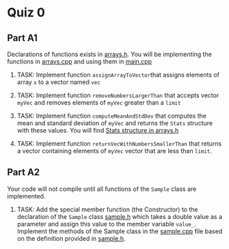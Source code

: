 Quiz 0
======

Part A1
------

Declarations of functions exists in [arrays.h](./a/arrays.h). You will be implementing the functions in [arrays.cpp](./a1/arrays.cpp) and using them in [main.cpp](./a/main.cpp)

1) TASK: Implement function `assignArrayToVector`that assigns elements of array `x` to a vector named `vec`

2) TASK: Implement function `removeNumbersLargerThan` that accepts vector `myVec` and removes elements of `myVec` greater than a `limit`

3) TASK: Implement function `computeMeanAndStdDev` that computes the mean and standard deviation of `myVec` and returns the `Stats` structure with these values. You will find [Stats structure in arrays.h](./a/arrays.h)

4) TASK: Implement function `returnVecWithNumbersSmallerThan` that returns a vector containing elements of `myVec` vector that are less than `limit`.


Part A2
------
Your code will not compile until all functions of the `Sample` class are implemented.

1) TASK: Add the special member function (the Constructor) to the declaration of the `Sample` class [sample.h](./a2/sample.h) which takes a double value as a parameter and assign this value to the member variable `value_`. Implement the methods of the Sample class in the [sample.cpp](./a2/sample.cpp) file based on the definition provided in [sample.h](./a/sample.h).

